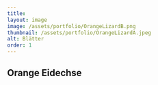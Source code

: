 ```yaml
---
title: 
layout: image
image: /assets/portfolio/OrangeLizardB.png
thumbnail: /assets/portfolio/OrangeLizardA.jpeg
alt: Blätter
order: 1
---
```

## Orange Eidechse
